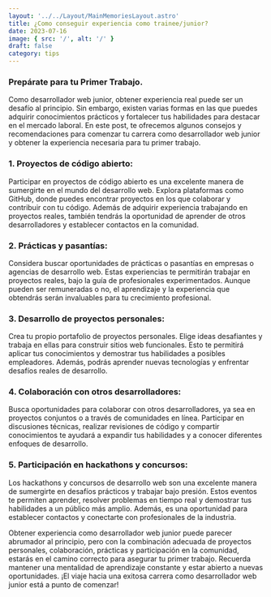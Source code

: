```yaml
---
layout: '../../Layout/MainMemoriesLayout.astro'
title: ¿Como conseguir experiencia como trainee/junior?
date: 2023-07-16
image: { src: '/', alt: '/' }
draft: false
category: tips
---
```


<h3 class="text-gray-600">Prepárate para tu Primer Trabajo.</h3>

Como desarrollador web junior, obtener experiencia real puede ser un desafío al principio. Sin embargo, existen varias formas en las que puedes adquirir conocimientos prácticos y fortalecer tus habilidades para destacar en el mercado laboral. En este post, te ofrecemos algunos consejos y recomendaciones para comenzar tu carrera como desarrollador web junior y obtener la experiencia necesaria para tu primer trabajo.

### 1. Proyectos de código abierto:

Participar en proyectos de código abierto es una excelente manera de sumergirte en el mundo del desarrollo web. Explora plataformas como GitHub, donde puedes encontrar proyectos en los que colaborar y contribuir con tu código. Además de adquirir experiencia trabajando en proyectos reales, también tendrás la oportunidad de aprender de otros desarrolladores y establecer contactos en la comunidad.

### 2. Prácticas y pasantías:

Considera buscar oportunidades de <span class="text-violet-600 underline">prácticas o pasantías</span> en empresas o agencias de desarrollo web. Estas experiencias te permitirán trabajar en proyectos reales, bajo la guía de profesionales experimentados. Aunque pueden ser remuneradas o no, el aprendizaje y la experiencia que obtendrás serán invaluables para tu crecimiento profesional.

### 3. Desarrollo de proyectos personales:

Crea tu propio <span class="text-violet-600 underline">portafolio</span> de proyectos personales. Elige ideas desafiantes y trabaja en ellas para construir sitios web funcionales. Esto te permitirá aplicar tus conocimientos y demostrar tus habilidades a posibles empleadores. Además, podrás aprender nuevas tecnologías y enfrentar desafíos reales de desarrollo.

### 4. Colaboración con otros desarrolladores:

Busca oportunidades para colaborar con otros desarrolladores, ya sea en proyectos conjuntos o a través de comunidades en línea. Participar en discusiones técnicas, realizar revisiones de código y compartir conocimientos te ayudará a expandir tus habilidades y a conocer diferentes enfoques de desarrollo.

### 5. Participación en hackathons y concursos:

Los <span class="text-violet-600 underline">hackathons y concursos de desarrollo web</span> son una excelente manera de sumergirte en desafíos prácticos y trabajar bajo presión. Estos eventos te permiten aprender, resolver problemas en tiempo real y demostrar tus habilidades a un público más amplio. Además, es una oportunidad para establecer contactos y conectarte con profesionales de la industria.

Obtener experiencia como desarrollador web junior puede parecer abrumador al principio, pero con la combinación adecuada de proyectos personales, colaboración, prácticas y participación en la comunidad, estarás en el camino correcto para asegurar tu primer trabajo. Recuerda mantener una mentalidad de aprendizaje constante y estar abierto a nuevas oportunidades. ¡El viaje hacia una exitosa carrera como desarrollador web junior está a punto de comenzar!
